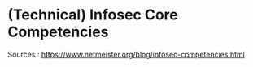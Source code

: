 # (Technical) Infosec Core Competencies

Sources : https://www.netmeister.org/blog/infosec-competencies.html
